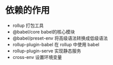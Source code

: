 # 依赖的作用
+ rollup 打包工具
+ @babel/core babel的核心模块
+ @babel/preset-env 将高级语法转换成低级语法
+ rollup-plugin-babel 在 rollup 中使用 babel
+ rollup-plugin-serve 实现静态服务
+ cross-env 设置环境变量
